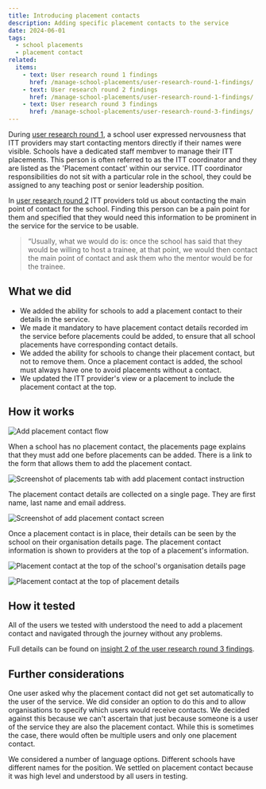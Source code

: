 ```yaml
---
title: Introducing placement contacts
description: Adding specific placement contacts to the service
date: 2024-06-01
tags:
  - school placements
  - placement contact
related:
  items:
    - text: User research round 1 findings
      href: /manage-school-placements/user-research-round-1-findings/
    - text: User research round 2 findings
      href: /manage-school-placements/user-research-round-1-findings/
    - text: User research round 3 findings
      href: /manage-school-placements/user-research-round-3-findings/
---
```


During [user research round 1](/manage-school-placements/user-research-round-1-findings/), a school user expressed nervousness that ITT providers may start contacting mentors directly if their names were visible. Schools have a dedicated staff membver to manage their ITT placements. This person is often referred to as the ITT coordinator and they are listed as the 'Placement contact' within our service. ITT coordinator responsibilities do not sit with a particular role in the school, they could be assigned to any teaching post or senior leadership position.

In [user research round 2](/manage-school-placements/user-research-round-2-findings/) ITT providers told us about contacting the main point of contact for the school. Finding this person can be a pain point for them and specified that they would need this information to be prominent in the service for the service to be usable.

>“Usually, what we would do is: once the school has said that they would be willing to host a trainee, at that point, we would then contact the main point of contact and ask them who the mentor would be for the trainee.

## What we did

- We added the ability for schools to add a placement contact to their details in the service.
- We made it mandatory to have placement contact details recorded im the service before placements could be added, to ensure that all school placements have corresponding contact details.
- We added the ability for schools to change their placement contact, but not to remove them. Once a placement contact is added, the school must always have one to avoid placements without a contact.
- We updated the ITT provider's view or a placement to include the placement contact at the top.

## How it works

![Add placement contact flow](add-itt-contact--flow.png "Add placement contact flow")

When a school has no placement contact, the placements page explains that they must add one before placements can be added. There is a link to the form that allows them to add the placement contact.

![Screenshot of placements tab with add placement contact instruction](no-itt-contact.png "Screenshot of placements tab with add placement contact instruction")

The placement contact details are collected on a single page. They are first name, last name and email address.

![Screenshot of add placement contact screen](placement-contact-details.png "Screenshot of add placement contact screen")

Once a placement contact is in place, their details can be seen by the school on their organisation details page. The placement contact information is shown to providers at the top of a placement's information.

![Placement contact at the top of the school's organisation details page](school-details-page.png "Placement contact at the top of the school's organisation details page")

![Placement contact at the top of placement details](placement-display.png "Placement contact at the top of placement details")

## How it tested

All of the users we tested with understood the need to add a placement contact and navigated through the journey without any problems.

Full details can be found on [insight 2 of the user research round 3 findings](https://becoming-a-teacher.design-history.education.gov.uk/manage-school-placements/user-research-round-3-findings/#insight-2).

## Further considerations

One user asked why the placement contact did not get set automatically to the user of the service. We did consider an option to do this and to allow organisations to specify which users would receive contacts. We decided against this because we can't ascertain that just because someone is a user of the service they are also the placement contact. While this is sometimes the case, there would often be multiple users and only one placement contact.

We considered a number of language options. Different schools have different names for the position. We settled on placement contact because it was high level and understood by all users in testing.

